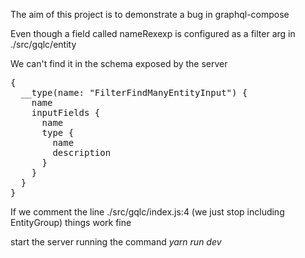 The aim of this project is to demonstrate a bug in graphql-compose

Even though a field called nameRexexp is configured  as a filter arg in ./src/gqlc/entity

We can't find it in the schema exposed by the server

<pre>
{
  __type(name: "FilterFindManyEntityInput") {
    name
    inputFields {
      name
      type {
        name
        description
      }
    }
  }
}
</pre>

If we comment the line ./src/gqlc/index.js:4 (we just stop including EntityGroup) 
things work fine

start the server running the command <i>yarn run dev</i>